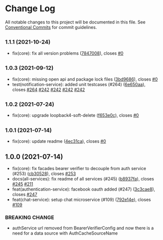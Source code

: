 # Change Log

All notable changes to this project will be documented in this file.
See [Conventional Commits](https://conventionalcommits.org) for commit guidelines.

## <small>1.1.1 (2021-10-24)</small>

* fix(core): fix all version problems ([7847008](https://github.com/sourcefuse/loopback4-microservice-catalog/commit/7847008)), closes [#0](https://github.com/sourcefuse/loopback4-microservice-catalog/issues/0)





## <small>1.0.3 (2021-09-12)</small>

* fix(core): missing open api and package lock files ([3bd9686](https://github.com/sourcefuse/loopback4-microservice-catalog/commit/3bd9686)), closes [#0](https://github.com/sourcefuse/loopback4-microservice-catalog/issues/0)
* test(notification-service): added unit testcases (#264) ([6e650aa](https://github.com/sourcefuse/loopback4-microservice-catalog/commit/6e650aa)), closes [#264](https://github.com/sourcefuse/loopback4-microservice-catalog/issues/264) [#242](https://github.com/sourcefuse/loopback4-microservice-catalog/issues/242) [#242](https://github.com/sourcefuse/loopback4-microservice-catalog/issues/242) [#242](https://github.com/sourcefuse/loopback4-microservice-catalog/issues/242) [#242](https://github.com/sourcefuse/loopback4-microservice-catalog/issues/242)





## <small>1.0.2 (2021-07-24)</small>

* fix(core): upgrade loopback4-soft-delete ([f653e0c](https://github.com/sourcefuse/loopback4-microservice-catalog/commit/f653e0c)), closes [#0](https://github.com/sourcefuse/loopback4-microservice-catalog/issues/0)





## <small>1.0.1 (2021-07-14)</small>

* fix(core): update readme ([4ec31ca](https://github.com/sourcefuse/loopback4-microservice-catalog/commit/4ec31ca)), closes [#0](https://github.com/sourcefuse/loopback4-microservice-catalog/issues/0)





## 1.0.0 (2021-07-14)

* fix(core): fix facades bearer verifier to decouple from auth service (#253) ([cb30528](https://github.com/sourcefuse/loopback4-microservice-catalog/commit/cb30528)), closes [#253](https://github.com/sourcefuse/loopback4-microservice-catalog/issues/253)
* docs(all-services): fix readme of all services (#245) ([b8937fa](https://github.com/sourcefuse/loopback4-microservice-catalog/commit/b8937fa)), closes [#245](https://github.com/sourcefuse/loopback4-microservice-catalog/issues/245) [#211](https://github.com/sourcefuse/loopback4-microservice-catalog/issues/211)
* feat(authentication-service): facebook oauth added (#247) ([3c3cae8](https://github.com/sourcefuse/loopback4-microservice-catalog/commit/3c3cae8)), closes [#247](https://github.com/sourcefuse/loopback4-microservice-catalog/issues/247)
* feat(chat-service): setup chat microservice (#109) ([792e14e](https://github.com/sourcefuse/loopback4-microservice-catalog/commit/792e14e)), closes [#109](https://github.com/sourcefuse/loopback4-microservice-catalog/issues/109)


### BREAKING CHANGE

* authService url removed from BearerVerifierConfig and now there is a need for a data source with AuthCacheSourceName
